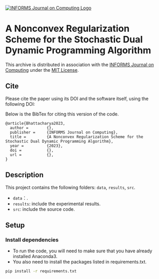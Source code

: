 [![INFORMS Journal on Computing Logo](https://INFORMSJoC.github.io/logos/INFORMS_Journal_on_Computing_Header.jpg)](https://pubsonline.informs.org/journal/ijoc)

# A Nonconvex Regularization Scheme for the Stochastic Dual Dynamic Programming Algorithm
This archive is distributed in association with the [INFORMS Journal on
Computing](https://pubsonline.informs.org/journal/ijoc) under the [MIT License](LICENSE).

## Cite

Please cite the paper using its DOI and the software itself, using the following DOI:


Below is the BibTex for citing this version of the code.

```
@article{Bhattacharya2023,
  author =        {},
  publisher =     {INFORMS Journal on Computing},
  title =         {A Nonconvex Regularization Scheme for the Stochastic Dual Dynamic Programming Algorithm},
  year =          {2023},
  doi =           {},
  url =           {},
}  
```


## Description


This project contains the following folders: `data`, `results`, `src`. 
- `data`：.
- `results`: include the experimental results.  
- `src`: include the source code. 

## Setup
### Install dependencies
- To run the code, you will need to make sure that you have already installed Anaconda3.  
- You also need to install the packages listed in requirements.txt.
```bash
pip install -r requirements.txt
```


